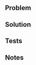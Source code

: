 ## Problem
<Please describe what problem this PR is trying to resolve>

## Solution
<Please elaborate the solution for the problem>

## Tests
<Please provide steps to test the PR>

## Notes
<Additional comments for the PR>